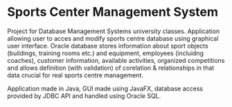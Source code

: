 # Sports Center Management System

Project for Database Management Systems university classes.
Application allowing user to acces and modify sports centre database using graphical user interface.
Oracle database stores information about sport objects (buildings, training rooms etc.) and equipment, employees (incluidng coaches), customer information, available activities, organized competitions and allows definition (with validation) of corelation & relationships in that data crucial for real sports centre management.

Application made in Java, GUI made using JavaFX, database access provided by JDBC API and handled using Oracle SQL.
